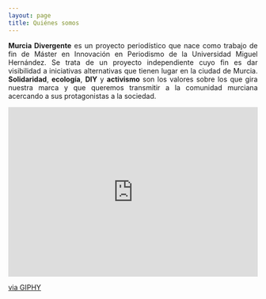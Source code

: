 ```yaml
---
layout: page
title: Quiénes somos
---
```


<p align="justify"><b>Murcia Divergente</b> es un proyecto periodístico que nace como trabajo de fin de Máster en Innovación en Periodismo de la Universidad Miguel Hernández. Se trata de un proyecto independiente cuyo fin es dar visibilidad a iniciativas alternativas que tienen lugar en la ciudad de Murcia. <b>Solidaridad</b>, <b>ecología</b>, <b>DIY</b> y <b>activismo</b> son los valores sobre los que gira nuestra marca y que queremos transmitir  a la comunidad murciana acercando a sus protagonistas a la sociedad.</p> 

<div style="width:100%;height:0;padding-bottom:68%;position:relative;"><iframe src="https://giphy.com/embed/EW7oIWlc3Nhyo" width="100%" height="100%" style="position:absolute" frameBorder="0" class="giphy-embed" allowFullScreen></iframe></div><p><a href="https://giphy.com/gifs/maquinas-EW7oIWlc3Nhyo">via GIPHY</a></p> 




   